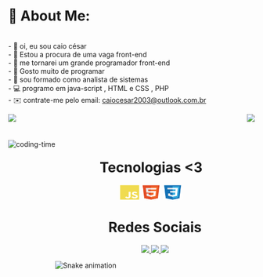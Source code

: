 
# 💫 About Me:
<br>- 👋 oi, eu sou caio césar<br>- 👀 Estou a procura de uma vaga front-end<br>- 🌱 me tornarei um grande programador front-end<br>- 💞️ Gosto muito de programar<br>- 📖 sou formado como analista de sistemas<br>- 💻 programo em java-script , HTML e CSS , PHP<br>- ✉️ contrate-me pelo email: caiocesar2003@outlook.com.br

<div>
  
  <img  height="180em" src="https://github-readme-stats.vercel.app/api?username=caio345&show_icons=true&theme=great-gatsby&include_all_commits=true&count_private=true"/>
  <img align="right" height="180em" src="https://github-readme-stats.vercel.app/api/top-langs/?username=caio345&layout=compact&langs_count=16&theme=great-gatsby"/>
</div>
<br>

<div  align="center"> 
  <div style="display: inline_block"><br>
    <img align="left" height="250" alt="coding-time" src="code.gif">
    <h1 align="center"> Tecnologias <3</h1>
    <img align="center" height="30" width="40" alt="js-icon"  src="https://raw.githubusercontent.com/devicons/devicon/master/icons/javascript/javascript-plain.svg">
  <img align="center" height="30" width="40" alt="html-icon" src="https://raw.githubusercontent.com/devicons/devicon/master/icons/html5/html5-original.svg">
     <img align="center" height="30" width="40" alt="css-icon" src="https://raw.githubusercontent.com/devicons/devicon/master/icons/css3/css3-original.svg">
    </div> 
 
  
    
  
  <h1 align="center">Redes Sociais</h1>
    <a href = "">
      <img width="30" src="gmail.svg">
    </a>
    <a href = "">
      <img width="25" src="linkedin.svg">
    </a>
    <a href = "">
      <img width="25" src="instagram.png">
    </a>
 </div>  

  
![Snake animation](https://github.com/LuigiGF/LuigiGF/blob/output/github-contribution-grid-snake.svg)





 
  

  

